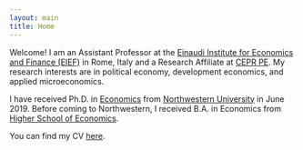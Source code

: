 ```yaml
---
layout: main
title: Home
---
```


Welcome! I am an Assistant Professor at the [Einaudi Institute for Economics and Finance (EIEF)](http://www.eief.it/) in Rome, Italy and a Research Affiliate at [CEPR PE](https://cepr.org/content/political-economy-research-group-polecon). My research interests are in political economy, development economics, and applied microeconomics.

I have received Ph.D. in [Economics](http://economics.northwestern.edu/) from [Northwestern University](http://www.northwestern.edu/) in June 2019. Before coming to Northwestern, I received B.A. in Economics from [Higher School of Economics](https://www.hse.ru/en/).

You can find my CV [here](assets/CV_Makarin.pdf).

